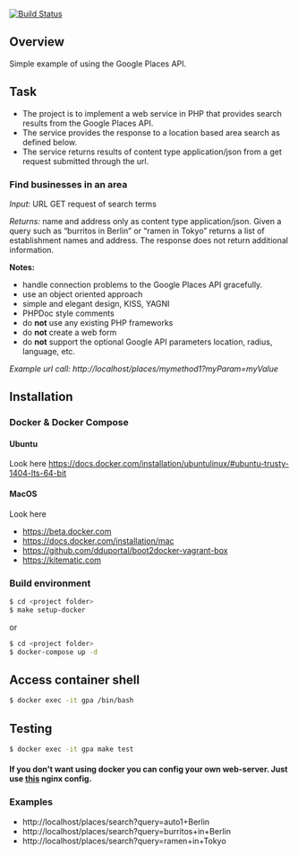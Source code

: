 [![Build Status](https://travis-ci.org/vpx/google-places-api-example.svg?branch=master)](https://travis-ci.org/vpx/google-places-api-example)

## Overview

Simple example of using the Google Places API.

## Task 
* The project is to implement a web service in PHP that provides search results from the Google Places API. 
* The service provides the response to a location based area search as defined below. 
* The service returns results of content type application/json from a get request submitted through the url.

### Find businesses in an area

*Input:* URL GET request of search terms

*Returns:* name and address only as content type application/json. Given a query such as “burritos in Berlin” or “ramen in Tokyo” returns a list of establishment names and address.
The response does not return additional information.

**Notes:**
* handle connection problems to the Google Places API gracefully.
* use an object oriented approach
* simple and elegant design, KISS, YAGNI
* PHPDoc style comments
* do **not** use any existing PHP frameworks
* do **not** create a web form
* do **not** support the optional Google API parameters location, radius, language, etc.

*Example url call: http://localhost/places/mymethod1?myParam=myValue*

## Installation

### Docker & Docker Compose

#### Ubuntu

Look here https://docs.docker.com/installation/ubuntulinux/#ubuntu-trusty-1404-lts-64-bit

#### MacOS

Look here
* https://beta.docker.com
* https://docs.docker.com/installation/mac
* https://github.com/dduportal/boot2docker-vagrant-box
* https://kitematic.com

### Build environment

```sh
$ cd <project folder>
$ make setup-docker
```

or
```sh
$ cd <project folder>
$ docker-compose up -d
```

## Access container shell

```sh
$ docker exec -it gpa /bin/bash
```

## Testing

```sh
$ docker exec -it gpa make test
```

#### If you don't want using docker you can config your own web-server. Just use [this](/docker/nginx/vhost.conf) nginx config. 

### Examples
* http://localhost/places/search?query=auto1+Berlin
* http://localhost/places/search?query=burritos+in+Berlin
* http://localhost/places/search?query=ramen+in+Tokyo
